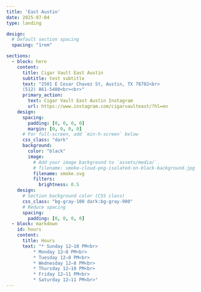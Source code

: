 ```yaml
--- 
title: 'East Austin'
date: 2025-07-04
type: landing

design:
  # Default section spacing
  spacing: "1rem"

sections:
  - block: hero
    content:
      title: Cigar Vault East Austin
      subtitle: test subtitle
      text: "2501 E Cesar Chavez St, Austin, TX 78702<br>
      (512) 861-5400<br><br>"
      primary_action:
        text: Cigar Vault East Austin Instagram
        url: https://www.instagram.com/cigarvaulteast/?hl=en
    design:
      spacing:
        padding: [0, 0, 0, 0]
        margin: [0, 0, 0, 0]
      # For full-screen, add `min-h-screen` below
      css_class: "dark"
      background:
        color: "black"
        image:
          # Add your image background to `assets/media/`.
          # filename: smoke-cloud-png-isolated-on-black-background.jpg
          filename: smoke.svg
          filters:
            brightness: 0.5
    design:
      # Section background color (CSS class)
      css_class: "bg-gray-100 dark:bg-gray-900"
      # Reduce spacing
      spacing:
        padding: [0, 0, 0, 0]
  - block: markdown
    id: hours
    content:
      title: Hours
      text: "* Sunday 12–10 PM<br>
          * Monday 12–8 PM<br>
          * Tuesday 12–8 PM<br>
          * Wednesday 12–8 PM<br>
          * Thursday 12–10 PM<br>
          * Friday 12–11 PM<br>
          * Saturday 12–11 PM<br>"
---
```

